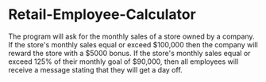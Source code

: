 # Retail-Employee-Calculator
The program will ask for the monthly sales of a store owned by a company. If the store's monthly sales equal or exceed $100,000 then the company will reward the store with a $5000 bonus. If the store's monthly sales equal or exceed 125% of their monthly goal of $90,000, then all employees will receive a message stating that they will get a day off.
